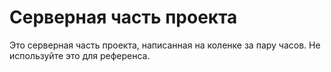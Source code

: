 # Серверная часть проекта

Это серверная часть проекта, написанная на коленке за пару часов. Не используйте это для референса.